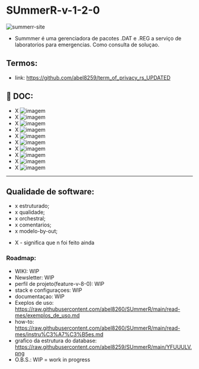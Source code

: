 # SUmmerR-v-1-2-0


<img src="https://i.ibb.co/cCBGC1w/summerr-site.png" alt="summerr-site" border="0">

- Summmer é uma gerenciadora de pacotes .DAT e .REG a serviço de laboratorios para emergencias. Como consulta de soluçao.

## Termos:

-  link: https://github.com/abel8259/term_of_privacy_rs_UPDATED
                                                   
 ## :office: DOC:
 
-   X   ![imagem](https://img.shields.io/badge/doc-eap%20-blue)
-   X   ![imagem](https://img.shields.io/badge/doc-itil%20-blue)
-   X   ![imagem](https://img.shields.io/badge/doc-kpi%20-blue)
-   X   ![imagem](https://img.shields.io/badge/doc-pdca%20-blue)
-   X   ![imagem](https://img.shields.io/badge/doc-pmbok%20-blue)
-   X   ![imagem](https://img.shields.io/badge/doc-google%20-orange) 
-   X   ![imagem](https://img.shields.io/badge/doc-semrush%20-orange) 
-   X   ![imagem](https://img.shields.io/badge/doc-sla%20-orange) 
-   X   ![imagem](https://img.shields.io/badge/doc-smart15%20-blue) 
-   X   ![imagem](https://img.shields.io/badge/doc-sow%20-blue) 

***
## Qualidade de software:

- x estruturado; 
- x qualidade;
- x orchestral;   
- x comentarios;
- x modelo-by-out; 

* X - significa que n foi feito ainda
      
### Roadmap:

- WIKI: WIP
- Newsletter: WIP
- perfil de projeto(feature-v-8-0): WIP
- stack e configuraçoes: WIP 
- documentaçao: WIP
- Exeplos de uso: https://raw.githubusercontent.com/abel8260/SUmmerR/main/read-mes/exemplos_de_uso.md  
- how-to: https://raw.githubusercontent.com/abel8260/SUmmerR/main/read-mes/instru%C3%A7%C3%B5es.md
- grafico da estrutura do database: https://raw.githubusercontent.com/abel8259/SUmmerR/main/YFUUULV.png 
- O.B.S.: WIP = work in progress


     
